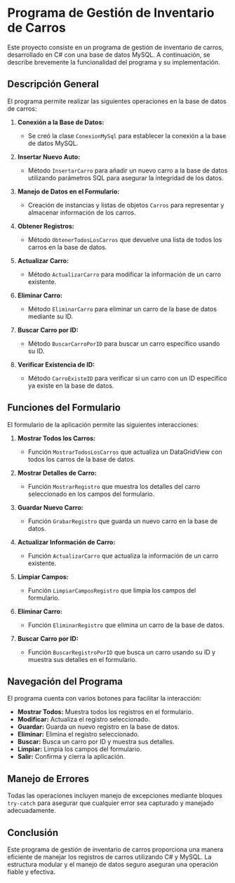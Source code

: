 # Programa de Gestión de Inventario de Carros

Este proyecto consiste en un programa de gestión de inventario de carros, desarrollado en C# 
con una base de datos MySQL. A continuación, se describe brevemente la funcionalidad del 
programa y su implementación.

## Descripción General

El programa permite realizar las siguientes operaciones en la base de datos de carros:

1. **Conexión a la Base de Datos:**
   - Se creó la clase `ConexionMySql` para establecer la conexión a la base de datos MySQL.

2. **Insertar Nuevo Auto:**
   - Método `InsertarCarro` para añadir un nuevo carro a la base de datos utilizando parámetros SQL para asegurar
   la integridad de los datos.

3. **Manejo de Datos en el Formulario:**
   - Creación de instancias y listas de objetos `Carros` para representar y almacenar información de los carros.

4. **Obtener Registros:**
   - Método `ObtenerTodosLosCarros` que devuelve una lista de todos los carros en la base de datos.

5. **Actualizar Carro:**
   - Método `ActualizarCarro` para modificar la información de un carro existente.

6. **Eliminar Carro:**
   - Método `EliminarCarro` para eliminar un carro de la base de datos mediante su ID.

7. **Buscar Carro por ID:**
   - Método `BuscarCarroPorID` para buscar un carro específico usando su ID.

8. **Verificar Existencia de ID:**
   - Método `CarroExisteID` para verificar si un carro con un ID específico ya existe en la base de datos.

## Funciones del Formulario

El formulario de la aplicación permite las siguientes interacciones:

1. **Mostrar Todos los Carros:**
   - Función `MostrarTodosLosCarros` que actualiza un DataGridView con todos los carros de la base de datos.

2. **Mostrar Detalles de Carro:**
   - Función `MostrarRegistro` que muestra los detalles del carro seleccionado en los campos del formulario.

3. **Guardar Nuevo Carro:**
   - Función `GrabarRegistro` que guarda un nuevo carro en la base de datos.

4. **Actualizar Información de Carro:**
   - Función `ActualizarCarro` que actualiza la información de un carro existente.

5. **Limpiar Campos:**
   - Función `LimpiarCamposRegistro` que limpia los campos del formulario.

6. **Eliminar Carro:**
   - Función `EliminarRegistro` que elimina un carro de la base de datos.

7. **Buscar Carro por ID:**
   - Función `BuscarRegistroPorID` que busca un carro usando su ID y muestra sus detalles en el formulario.

## Navegación del Programa

El programa cuenta con varios botones para facilitar la interacción:

- **Mostrar Todos:** Muestra todos los registros en el formulario.
- **Modificar:** Actualiza el registro seleccionado.
- **Guardar:** Guarda un nuevo registro en la base de datos.
- **Eliminar:** Elimina el registro seleccionado.
- **Buscar:** Busca un carro por ID y muestra sus detalles.
- **Limpiar:** Limpia los campos del formulario.
- **Salir:** Confirma y cierra la aplicación.

## Manejo de Errores

Todas las operaciones incluyen manejo de excepciones mediante bloques `try-catch` para asegurar que cualquier error sea capturado y manejado adecuadamente.

## Conclusión

Este programa de gestión de inventario de carros proporciona una manera eficiente de manejar los registros de carros utilizando C# y MySQL. La estructura modular y el manejo de datos seguro aseguran una operación fiable y efectiva.













